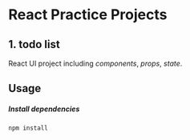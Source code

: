 # React Practice Projects
## 1. todo list
React UI project including *components*, *props*, *state*.

## Usage
##### Install dependencies
```
npm install
```
